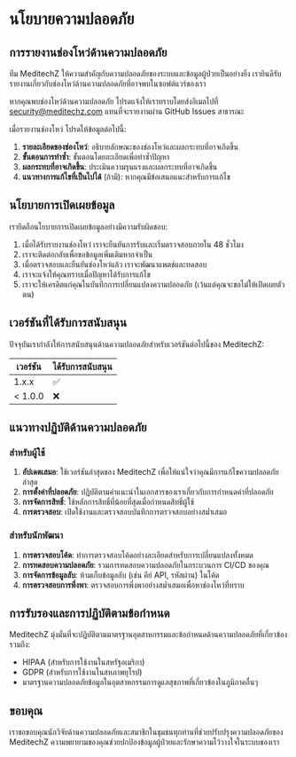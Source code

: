 # นโยบายความปลอดภัย

## การรายงานช่องโหว่ด้านความปลอดภัย

ทีม MeditechZ ให้ความสำคัญกับความปลอดภัยของระบบและข้อมูลผู้ป่วยเป็นอย่างยิ่ง เรายินดีรับรายงานเกี่ยวกับช่องโหว่ด้านความปลอดภัยที่อาจพบในซอฟต์แวร์ของเรา

หากคุณพบช่องโหว่ด้านความปลอดภัย โปรดแจ้งให้เราทราบโดยส่งอีเมลไปที่ [security@meditechz.com](mailto:security@meditechz.com) แทนที่จะรายงานผ่าน GitHub Issues สาธารณะ

เมื่อรายงานช่องโหว่ โปรดให้ข้อมูลต่อไปนี้:

1. **รายละเอียดของช่องโหว่**: อธิบายลักษณะของช่องโหว่และผลกระทบที่อาจเกิดขึ้น
2. **ขั้นตอนการทำซ้ำ**: ขั้นตอนโดยละเอียดเพื่อทำซ้ำปัญหา
3. **ผลกระทบที่อาจเกิดขึ้น**: ประเมินความรุนแรงและผลกระทบที่อาจเกิดขึ้น
4. **แนวทางการแก้ไขที่เป็นไปได้** (ถ้ามี): หากคุณมีข้อเสนอแนะสำหรับการแก้ไข

## นโยบายการเปิดเผยข้อมูล

เรายึดถือนโยบายการเปิดเผยข้อมูลอย่างมีความรับผิดชอบ:

1. เมื่อได้รับรายงานช่องโหว่ เราจะยืนยันการรับและเริ่มตรวจสอบภายใน 48 ชั่วโมง
2. เราจะติดต่อกลับเพื่อขอข้อมูลเพิ่มเติมหากจำเป็น
3. เมื่อตรวจสอบและยืนยันช่องโหว่แล้ว เราจะพัฒนาแพตช์และทดสอบ
4. เราจะแจ้งให้คุณทราบเมื่อปัญหาได้รับการแก้ไข
5. เราจะให้เครดิตแก่คุณในบันทึกการเปลี่ยนแปลงความปลอดภัย (เว้นแต่คุณจะขอไม่ให้เปิดเผยตัวตน)

## เวอร์ชันที่ได้รับการสนับสนุน

ปัจจุบันเรากำลังให้การสนับสนุนด้านความปลอดภัยสำหรับเวอร์ชันต่อไปนี้ของ MeditechZ:

| เวอร์ชัน | ได้รับการสนับสนุน |
| ------- | ------------------ |
| 1.x.x   | :white_check_mark: |
| < 1.0.0 | :x:                |

## แนวทางปฏิบัติด้านความปลอดภัย

### สำหรับผู้ใช้

1. **อัปเดตเสมอ**: ใช้เวอร์ชันล่าสุดของ MeditechZ เพื่อให้แน่ใจว่าคุณมีการแก้ไขความปลอดภัยล่าสุด
2. **การตั้งค่าที่ปลอดภัย**: ปฏิบัติตามคำแนะนำในเอกสารของเราเกี่ยวกับการกำหนดค่าที่ปลอดภัย
3. **การจัดการสิทธิ์**: ใช้หลักการสิทธิ์ที่น้อยที่สุดเมื่อกำหนดสิทธิ์ผู้ใช้
4. **การตรวจสอบ**: เปิดใช้งานและตรวจสอบบันทึกการตรวจสอบอย่างสม่ำเสมอ

### สำหรับนักพัฒนา

1. **การตรวจสอบโค้ด**: ทำการตรวจสอบโค้ดอย่างละเอียดสำหรับการเปลี่ยนแปลงทั้งหมด
2. **การทดสอบความปลอดภัย**: รวมการทดสอบความปลอดภัยในกระบวนการ CI/CD ของคุณ
3. **การจัดการข้อมูลลับ**: ห้ามเก็บข้อมูลลับ (เช่น คีย์ API, รหัสผ่าน) ในโค้ด
4. **การตรวจสอบการพึ่งพา**: ตรวจสอบการพึ่งพาอย่างสม่ำเสมอเพื่อหาช่องโหว่ที่ทราบ

## การรับรองและการปฏิบัติตามข้อกำหนด

MeditechZ มุ่งมั่นที่จะปฏิบัติตามมาตรฐานอุตสาหกรรมและข้อกำหนดด้านความปลอดภัยที่เกี่ยวข้อง รวมถึง:

- HIPAA (สำหรับการใช้งานในสหรัฐอเมริกา)
- GDPR (สำหรับการใช้งานในสหภาพยุโรป)
- มาตรฐานความปลอดภัยข้อมูลในอุตสาหกรรมการดูแลสุขภาพที่เกี่ยวข้องในภูมิภาคอื่นๆ

## ขอบคุณ

เราขอขอบคุณนักวิจัยด้านความปลอดภัยและสมาชิกในชุมชนทุกท่านที่ช่วยปรับปรุงความปลอดภัยของ MeditechZ ความพยายามของคุณช่วยปกป้องข้อมูลผู้ป่วยและรักษาความไว้วางใจในระบบของเรา 